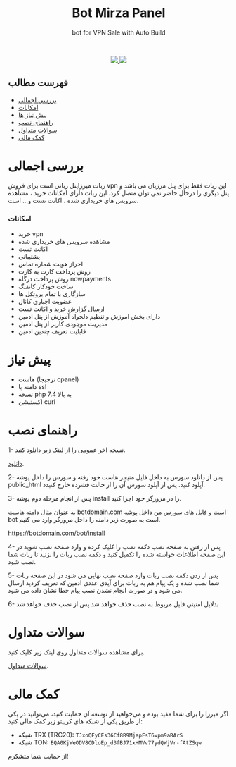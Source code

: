 

<h1 align="center"/>Bot Mirza Panel</h1>

<p align="center">bot for VPN Sale with Auto Build</p>

<br/>
<p align="center">
    <a href="https://t.me/mirzapanel" target="_blank">
        <img src="https://img.shields.io/badge/telegram-group-blue?style=flat-square&logo=telegram" />
    </a>
    <a href="#">
        <img src="https://img.shields.io/github/stars/mahdigholipour3/bottelegrammarzban?style=social" />
    </a>
</p>



## فهرست مطالب
- [بررسی اجمالی](#بررسی-اجمالی)
- [امکانات](#امکانات)
- [پیش نیاز ها](#پیش-نیاز)
- [راهنمای نصب](#راهنمای-نصب)
- [سوالات متداول](#سوالات-متداول)
- [کمک مالی](#کمک-مالی)


# بررسی اجمالی

ربات میرزاپنل رباتی است برای فروش vpn این ربات فقط  برای پنل مرزبان می باشد و پنل دیگری را درحال حاضر نمی توان متصل کرد. این ربات دارای امکانات خرید ، مشاهده سرویس های خریداری شده ، اکانت تست و... است.


### امکانات

- خرید vpn
- مشاهده سرویس های خریداری شده
- اکانت تست 
- پشتیبانی
- احراز هویت شماره تماس
- روش پرداخت کارت به کارت
- روش پرداخت درگاه nowpayments
- ساخت خودکار کانفبگ
- سازگاری با تمام پروتکل ها
- عضویت اجباری کانال
- ارسال گزارش خرید و اکانت تست 
- دارای بخش اموزش و تنظیم دلخواه آموزش از پنل ادمین
-  مدیریت موجودی کاربر از پنل ادمین
- قابلیت تعریف چندین ادمین

# پیش نیاز
- هاست (ترجیجا cpanel)
- دامنه با ssl
- نسخه php 7.4 به بالا
- اکستیشن curl

# راهنمای نصب


 1- نسخه اخر عمومی را از لینک زیر دانلود کنید.
 

 [دانلود](https://github.com/mahdigholipour3/bottelegrammarzban/releases).

2- پس از دانلود سورس به داخل فایل منیجر هاست خود رفته و سورس را داخل پوشه public_html آپلود کنید. پس از آپلود سورس آن را از حالت فشرده خارج کنیدد.

3- پس از انجام مرحله دوم پوشه install را در مرورگر خود اجرا کنید.

به عنوان مثال دامنه هاست botdomain.com  است و فایل های سورس من داخل پوشه bot است به صورت زیر دامنه را داخل مرورگر وارد می کنیم.

https://botdomain.com/bot/install

4- پس از رفتن به صفحه نصب دکمه نصب را کلیک کرده و وارد صفحه نصب شوید در این صفحه اطلاعات خواسته شده را تکمیل کنید و دکمه نصب ربات را بزنید تا ربات شما نصب شود.

5- پس از زدن دکمه نصب ربات وارد صفحه نصب نهایی می شود در این صفحه ربات شما نصب شده و یک پیام هم به ربات برای آیدی عددی ادمین که تعریف کردید ارسال می شود و  در صورت انجام نشدن نصب پیام خطا نشان داده می شود.

6- بدلایل امنیتی فایل مربوط به نصب حذف خواهد شد پس از نصب حذف خواهد شد


# سوالات متداول

برای مشاهده سوالات متداول روی لینک زیر کلیک کنید.

 [سوالات متداول](https://t.me/mirzapanelgroup/1230).


# کمک مالی
اگر میرزا را برای شما مفید بوده و می‌خواهید از توسعه آن حمایت کنید، می‌توانید در یکی از طریق یکی از شبکه های کریپتو زیر کمک مالی کنید:

- شبکه TRX (TRC20): `TJxoQEyCEs36Cf8R9MjapFsT6vpm9aRArS`
- شبکه TON: `EQA0KjWeODV8CDloEp_d3fBJ71xHMVv77ydQWjVr-fAtZSqw`

از حمایت شما متشکرم!
